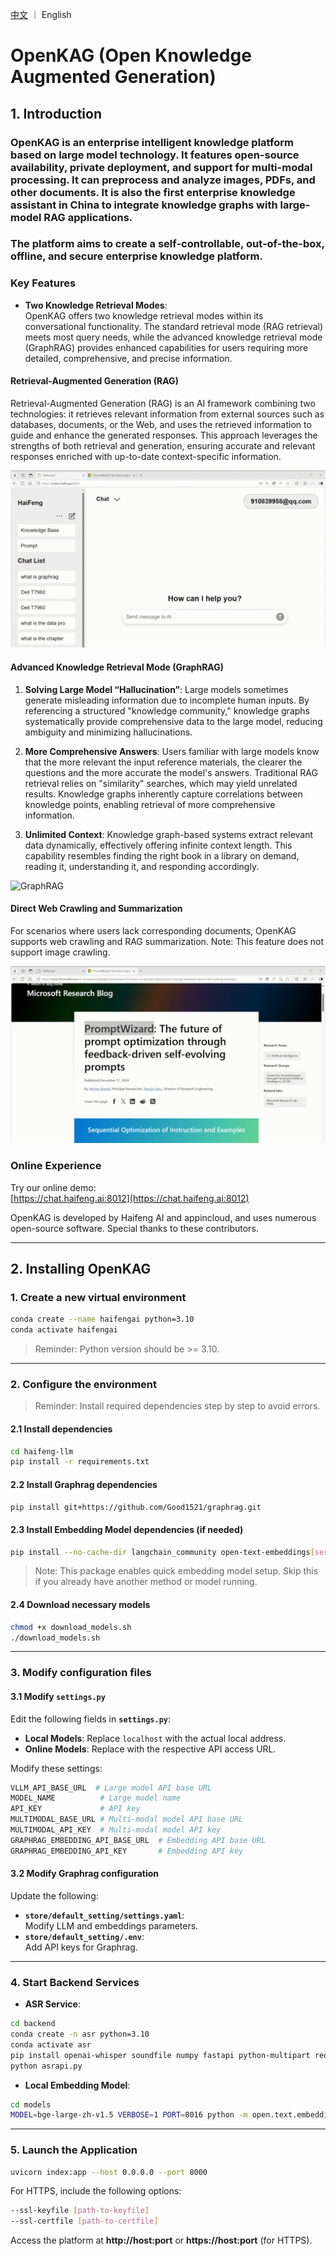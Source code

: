 [中文](README_CN.md) ｜ English

# OpenKAG (Open Knowledge Augmented Generation)

## 1. Introduction

### OpenKAG is an enterprise intelligent knowledge platform based on large model technology. It features open-source availability, private deployment, and support for multi-modal processing. It can preprocess and analyze images, PDFs, and other documents. It is also the first enterprise knowledge assistant in China to integrate knowledge graphs with large-model RAG applications.

### The platform aims to create a self-controllable, out-of-the-box, offline, and secure enterprise knowledge platform.

### Key Features

- **Two Knowledge Retrieval Modes**:  
  OpenKAG offers two knowledge retrieval modes within its conversational functionality. The standard retrieval mode (RAG retrieval) meets most query needs, while the advanced knowledge retrieval mode (GraphRAG) provides enhanced capabilities for users requiring more detailed, comprehensive, and precise information.

#### Retrieval-Augmented Generation (RAG)

Retrieval-Augmented Generation (RAG) is an AI framework combining two technologies: it retrieves relevant information from external sources such as databases, documents, or the Web, and uses the retrieved information to guide and enhance the generated responses. This approach leverages the strengths of both retrieval and generation, ensuring accurate and relevant responses enriched with up-to-date context-specific information.

![RAG](docs/en/images/rag.gif)

#### Advanced Knowledge Retrieval Mode (GraphRAG)

1. **Solving Large Model “Hallucination”**: Large models sometimes generate misleading information due to incomplete human inputs. By referencing a structured "knowledge community," knowledge graphs systematically provide comprehensive data to the large model, reducing ambiguity and minimizing hallucinations.

2. **More Comprehensive Answers**: Users familiar with large models know that the more relevant the input reference materials, the clearer the questions and the more accurate the model's answers. Traditional RAG retrieval relies on "similarity" searches, which may yield unrelated results. Knowledge graphs inherently capture correlations between knowledge points, enabling retrieval of more comprehensive information.

3. **Unlimited Context**: Knowledge graph-based systems extract relevant data dynamically, effectively offering infinite context length. This capability resembles finding the right book in a library on demand, reading it, understanding it, and responding accordingly.

![GraphRAG](docs/en/images/graphrag.gif)

#### Direct Web Crawling and Summarization

For scenarios where users lack corresponding documents, OpenKAG supports web crawling and RAG summarization. Note: This feature does not support image crawling.

![Spider](docs/en/images/spider.gif)

### Online Experience

Try our online demo:  
[https://chat.haifeng.ai:8012](https://chat.haifeng.ai:8012)

OpenKAG is developed by Haifeng AI and appincloud, and uses numerous open-source software. Special thanks to these contributors.

---

## 2. Installing OpenKAG

### 1. Create a new virtual environment

```bash
conda create --name haifengai python=3.10
conda activate haifengai
```

> Reminder: Python version should be >= 3.10.

---

### 2. Configure the environment

> Reminder: Install required dependencies step by step to avoid errors.

#### 2.1 Install dependencies

```bash
cd haifeng-llm
pip install -r requirements.txt
```

#### 2.2 Install Graphrag dependencies

```bash
pip install git+https://github.com/Good1521/graphrag.git
```

#### 2.3 Install Embedding Model dependencies (if needed)

```bash
pip install --no-cache-dir langchain_community open-text-embeddings[server]
```

> Note: This package enables quick embedding model setup. Skip this if you already have another method or model running.

#### 2.4 Download necessary models

```bash
chmod +x download_models.sh
./download_models.sh
```

---

### 3. Modify configuration files

#### 3.1 Modify `settings.py`

Edit the following fields in **`settings.py`**:

- **Local Models**: Replace `localhost` with the actual local address.
- **Online Models**: Replace with the respective API access URL.

Modify these settings:

```python
VLLM_API_BASE_URL  # Large model API base URL
MODEL_NAME          # Large model name
API_KEY             # API key
MULTIMODAL_BASE_URL # Multi-modal model API base URL
MULTIMODAL_API_KEY  # Multi-modal model API key
GRAPHRAG_EMBEDDING_API_BASE_URL  # Embedding API base URL
GRAPHRAG_EMBEDDING_API_KEY       # Embedding API key
```

#### 3.2 Modify Graphrag configuration

Update the following:

- **`store/default_setting/settings.yaml`**:  
  Modify LLM and embeddings parameters.
- **`store/default_setting/.env`**:  
  Add API keys for Graphrag.

---

### 4. Start Backend Services

- **ASR Service**:  

```bash
cd backend
conda create -n asr python=3.10
conda activate asr
pip install openai-whisper soundfile numpy fastapi python-multipart requests uvicorn
python asrapi.py
```

- **Local Embedding Model**:  

```bash
cd models
MODEL=bge-large-zh-v1.5 VERBOSE=1 PORT=8016 python -m open.text.embeddings.server
```

---

### 5. Launch the Application

```bash
uvicorn index:app --host 0.0.0.0 --port 8000
```

For HTTPS, include the following options:

```bash
--ssl-keyfile [path-to-keyfile]
--ssl-certfile [path-to-certfile]
```

Access the platform at **http://host:port** or **https://host:port** (for HTTPS).
